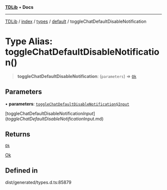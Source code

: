 [**TDLib**](../../../../../../README.md) • **Docs**

***

[TDLib](../../../../../../modules.md) / [index](../../../../../README.md) / [types](../../../README.md) / [default](../README.md) / toggleChatDefaultDisableNotification

# Type Alias: toggleChatDefaultDisableNotification()

> **toggleChatDefaultDisableNotification**: (`parameters`) => [`Ok`](Ok.md)

## Parameters

• **parameters**: [`toggleChatDefaultDisableNotification$Input`](toggleChatDefaultDisableNotification$Input.md)

[toggleChatDefaultDisableNotification$Input](toggleChatDefaultDisableNotification$Input.md)

## Returns

[`Ok`](Ok.md)

[Ok](Ok.md)

## Defined in

dist/generated/types.d.ts:85879
